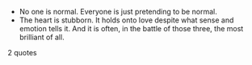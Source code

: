  - No one is normal. Everyone is just pretending to be normal.
 - The heart is stubborn. It holds onto love despite what sense and emotion tells it. And it is often, in the battle of those three, the most brilliant of all.

2 quotes